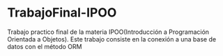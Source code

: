 # TrabajoFinal-IPOO
Trabajo practico final de la materia IPOO(Introducción a Programación Orientada a Objetos). Este trabajo consiste en la conexión a una base de datos con el método ORM

